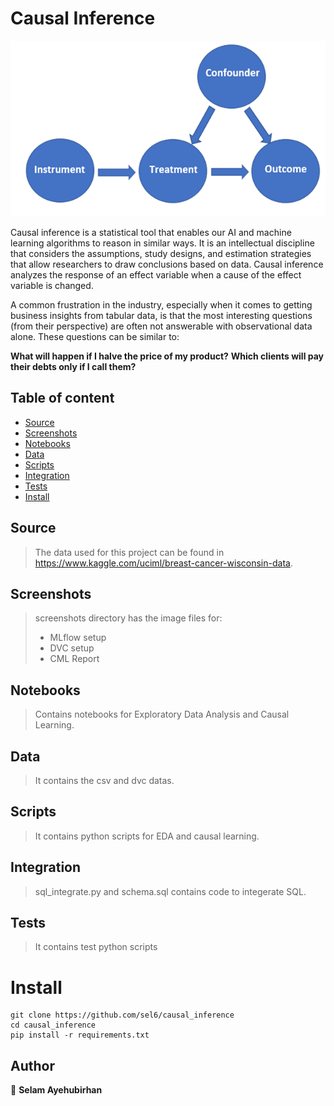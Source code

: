 # Causal Inference

<p align="center">
     <img src="https://github.com/sel6/causal_inference/blob/main/images/causal_inference.png">
</p>

Causal inference is a statistical tool that enables our AI and machine learning algorithms to reason in similar ways.
It is an intellectual discipline that considers the assumptions, study designs, and estimation strategies that allow researchers to draw conclusions based on data.
Causal inference analyzes the response of an effect variable when a cause of the effect variable is changed.

A common frustration in the industry, especially when it comes to getting business insights from tabular data, is that the most interesting questions (from their perspective) are often not answerable with observational data alone. These questions can be similar to:

**What will happen if I halve the price of my product?**
**Which clients will pay their debts only if I call them?**

## Table of content

- [Source](#source)
- [Screenshots](#screenshots)
- [Notebooks](#notebooks)
- [Data](#data)
- [Scripts](#scripts)
- [Integration](#integration)
- [Tests](#tests)
- [Install](#install)


## Source

> The data used for this project can be found in https://www.kaggle.com/uciml/breast-cancer-wisconsin-data.

## Screenshots

> screenshots directory has the image files for:
> * MLflow setup
> * DVC setup
> * CML Report

## Notebooks

> Contains notebooks for Exploratory Data Analysis and Causal Learning.

## Data

> It contains the csv and dvc datas.

## Scripts

> It contains python scripts for EDA and causal learning.

## Integration

> sql_integrate.py and schema.sql contains code to integerate SQL.

## Tests

> It contains test python scripts

# Install

```
git clone https://github.com/sel6/causal_inference
cd causal_inference
pip install -r requirements.txt
```

## Author

👤 **Selam Ayehubirhan**
